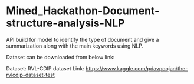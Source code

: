 # Mined_Hackathon-Document-structure-analysis-NLP
API build for model to identify the type of document and give a summarization along with the main keywords using NLP.

Dataset can be downloaded from below link:

Dataset: RVL-CDIP dataset
Link: https://www.kaggle.com/pdavpoojan/the-rvlcdip-dataset-test

